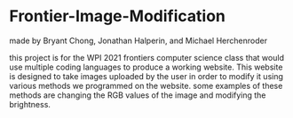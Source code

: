 # Frontier-Image-Modification
made by Bryant Chong, Jonathan Halperin, and Michael Herchenroder

this project is for the WPI 2021 frontiers computer science class that would use multiple coding languages to produce a working website.
This website is designed to take images uploaded by the user in order to modify it using various methods we programmed on the website.
some examples of these methods are changing the RGB values of the image and modifying the brightness. 
